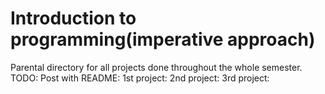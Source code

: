 # Introduction to programming(imperative approach)
Parental directory for all projects done throughout the whole semester.
TODO:
Post with README:
  1st project:
  2nd project:
  3rd project:
